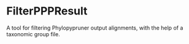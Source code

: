 # FilterPPPResult
A tool for filtering Phylopypruner output alignments, with the help of a taxonomic group file.
